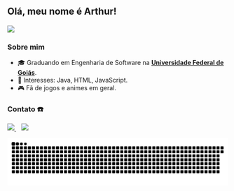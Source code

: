 ## Olá, meu nome é Arthur!

<p align="left">
  <a href="https://github.com/anuraghazra/github-readme-stats">
    <img
      align="center"
      src="https://github-readme-stats.vercel.app/api/top-langs/?username=ArthurFariaPeixoto&layout=compact&theme=synthwave"
    />
  </a>
</p>

### Sobre mim

- 🎓 Graduando em Engenharia de Software na <a href = https://www.ufg.br/> **Universidade Federal de Goiás**</a>.
- 🎯 Interesses: Java, HTML, JavaScript. 
- 🎮 Fã de jogos e animes em geral.


### Contato :phone:

<p align="left">
    <a href="mailto:arthurfpeixoto@gmail.com">
        <img src="https://img.shields.io/badge/gmail-D14836?&style=for-the-badge&logo=gmail&logoColor=white&link=mailto:arthurfpeixoto@gmail.com">
    </a>
    &nbsp;&nbsp;
    <a href="https://www.instagram.com/arthur_fariap/" target="_blank"><img src="https://img.shields.io/badge/-Instagram-%23E4405F?style=for-the-badge&logo=instagram&logoColor=white" target="_blank"></a>
</p>

![Snake animation](https://github.com/ArthurFariaPeixoto/ArthurFariaPeixoto/blob/output/github-contribution-grid-snake.svg)

